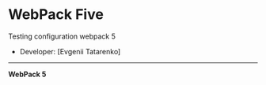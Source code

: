 # WebPack Five

Testing configuration webpack 5

- Developer: [Evgenii Tatarenko]

---

**WebPack 5**
